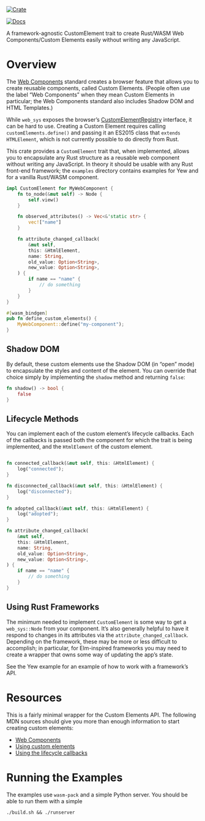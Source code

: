 [![Crate](http://meritbadge.herokuapp.com/custom_elements)](https://crates.io/crates/custom_elements)

[![Docs](https://docs.rs/custom_elements/badge.svg)](https://docs.rs/custom_elements)

A framework-agnostic CustomElement trait to create Rust/WASM Web Components/Custom Elements easily without writing any JavaScript.

# Overview

The [Web Components](https://github.com/WICG/webcomponents) standard creates a browser feature that allows you to create reusable components, called Custom Elements. (People often use the label “Web Components” when they mean Custom Elements in particular; the Web Components standard also includes Shadow DOM and HTML Templates.)

While `web_sys` exposes the browser’s [CustomElementRegistry](https://rustwasm.github.io/wasm-bindgen/api/web_sys/struct.CustomElementRegistry.html) interface, it can be hard to use. Creating a Custom Element requires calling `customElements.define()` and passing it an ES2015 class that `extends HTMLElement`, which is not currently possible to do directly from Rust.

This crate provides a `CustomElement` trait that, when implemented, allows you to encapsulate any Rust structure as a reusable web component without writing any JavaScript. In theory it should be usable with any Rust front-end framework; the `examples` directory contains examples for Yew and for a vanilla Rust/WASM component.

```rust
impl CustomElement for MyWebComponent {
    fn to_node(&mut self) -> Node {
        self.view()
    }

    fn observed_attributes() -> Vec<&'static str> {
        vec!["name"]
    }

    fn attribute_changed_callback(
        &mut self,
        this: &HtmlElement,
        name: String,
        old_value: Option<String>,
        new_value: Option<String>,
    ) {
        if name == "name" {
            // do something
        }
    }
}

#[wasm_bindgen]
pub fn define_custom_elements() {
    MyWebComponent::define("my-component");
}
```

## Shadow DOM

By default, these custom elements use the Shadow DOM (in “open” mode) to encapsulate the styles and content of the element. You can override that choice simply by implementing the `shadow` method and returning `false`:

```rust
fn shadow() -> bool {
    false
}
```

## Lifecycle Methods

You can implement each of the custom element’s lifecycle callbacks. Each of the callbacks is passed both the component for which the trait is being implemented, and the `HtmlElement` of the custom element.

```rust

fn connected_callback(&mut self, this: &HtmlElement) {
    log("connected");
}

fn disconnected_callback(&mut self, this: &HtmlElement) {
    log("disconnected");
}

fn adopted_callback(&mut self, this: &HtmlElement) {
    log("adopted");
}

fn attribute_changed_callback(
    &mut self,
    this: &HtmlElement,
    name: String,
    old_value: Option<String>,
    new_value: Option<String>,
) {
    if name == "name" {
        // do something
    }
}
```

## Using Rust Frameworks

The minimum needed to implement `CustomElement` is some way to get a `web_sys::Node` from your component. It’s also generally helpful to have it respond to changes in its attributes via the `attribute_changed_callback`. Depending on the framework, these may be more or less difficult to accomplish; in particular, for Elm-inspired frameworks you may need to create a wrapper that owns some way of updating the app’s state.

See the Yew example for an example of how to work with a framework’s API.

# Resources

This is a fairly minimal wrapper for the Custom Elements API. The following MDN sources should give you more than enough information to start creating custom elements:
- [Web Components](https://developer.mozilla.org/en-US/docs/Web/Web_Components)
- [Using custom elements](https://developer.mozilla.org/en-US/docs/Web/Web_Components/Using_custom_elements)
- [Using the lifecycle callbacks](https://developer.mozilla.org/en-US/docs/Web/Web_Components/Using_custom_elements#using_the_lifecycle_callbacks)

# Running the Examples

The examples use `wasm-pack` and a simple Python server. You should be able to run them with a simple

`./build.sh && ./runserver`
